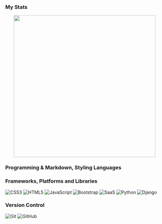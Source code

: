 ### My Stats
<p align="center">
	<img width="450em" src="https://github-readme-stats.vercel.app/api?username=WebVaVe&show_icons=true&include_all_commits=true&count_private=true&hide_border=true&theme=dark" />
</p>

### Programming & Markdown, Styling Languages
### Frameworks, Platforms and Libraries
![CSS3](https://img.shields.io/badge/css3-%231572B6.svg?style=for-the-badge&logo=css3&logoColor=white)
![HTML5](https://img.shields.io/badge/html5-%23E34F26.svg?style=for-the-badge&logo=html5&logoColor=white)
![JavaScript](https://img.shields.io/badge/javascript-%23323330.svg?style=for-the-badge&logo=javascript&logoColor=%23F7DF1E)
![Bootstrap](https://img.shields.io/badge/bootstrap-%23563D7C.svg?style=for-the-badge&logo=bootstrap&logoColor=white)
![SaaS](https://img.shields.io/badge/SaaS-%23323330.svg?style=for-the-badge&logo=SaaS&logoColor=%23F7DF1E)
![Python](https://img.shields.io/badge/python-3670A0?style=for-the-badge&logo=python&logoColor=ffdd54)
![Django](https://img.shields.io/badge/django-3670A0?style=for-the-badge&logo=django&logoColor=green)
### Version Control
![Git](https://img.shields.io/badge/Git-F05032?style=for-the-badge&logo=git&logoColor=white)
![GitHub](https://img.shields.io/badge/GitHub-181717?style=for-the-badge&logo=github&logoColor=white)

